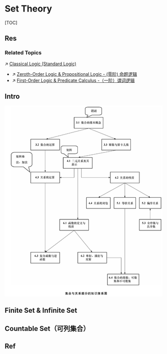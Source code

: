 # Set Theory

[TOC]



## Res
### Related Topics
↗ [Classical Logic (Standard Logic)](../📍%20Mathematical%20Logic%20Basics%20(Formal%20Logic)/Classical%20Logic%20(Standard%20Logic)/Classical%20Logic%20(Standard%20Logic).md)
- ↗ [Zeroth-Order Logic & Propositional Logic - (零阶) 命题逻辑](../📍%20Mathematical%20Logic%20Basics%20(Formal%20Logic)/Classical%20Logic%20(Standard%20Logic)/Zeroth-Order%20Logic%20&%20Propositional%20Logic%20-%20(零阶)%20命题逻辑.md)
- ↗ [First-Order Logic & Predicate Calculus -（一阶）谓词逻辑](../📍%20Mathematical%20Logic%20Basics%20(Formal%20Logic)/Classical%20Logic%20(Standard%20Logic)/First-Order%20Logic%20&%20Predicate%20Calculus%20-（一阶）谓词逻辑.md)



## Intro
![|600](../../../../Assets/Pics/Screenshot%202025-08-04%20at%2000.05.02.png)



## Finite Set & Infinite Set



## Countable Set（可列集合）



## Ref
